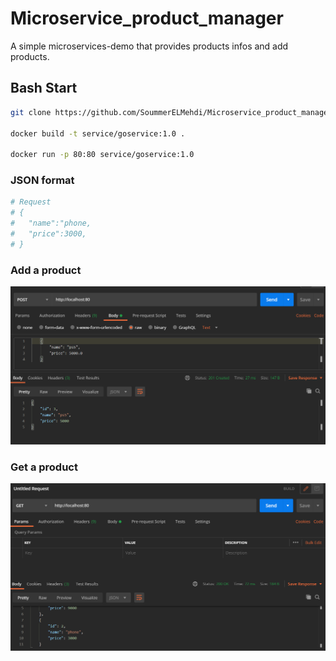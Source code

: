 # Microservice_product_manager
A simple microservices-demo that provides products infos and add products. 


## Bash Start


``` bash
git clone https://github.com/SoummerELMehdi/Microservice_product_manager.git

docker build -t service/goservice:1.0 .  

docker run -p 80:80 service/goservice:1.0
```

### JSON format
``` bash
# Request 
# {
#   "name":"phone,
#   "price":3000,
# }
```
### Add a product

![alt text](screen/POST.PNG)

### Get a product

![alt text](screen/GET.PNG)
